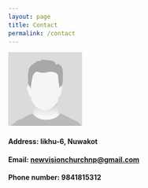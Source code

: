 ```yaml
---
layout: page
title: Contact 
permalink: /contact 
---
```


![pastor's potrait](/assets/img/potrait.png)


#### Address: likhu-6, Nuwakot

#### Email: newvisionchurchnp@gmail.com

#### Phone number: 9841815312
